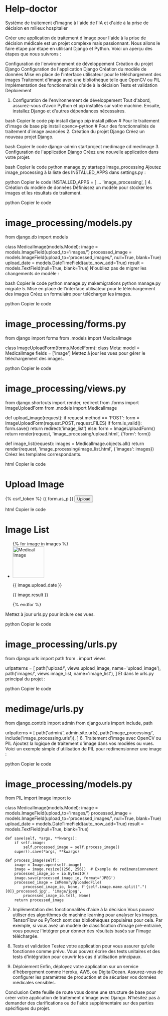 # Help-doctor
Système de traitement d'imagne à l'aide de l'IA et d'aide à la prise de décision en milieux hospitalier 

Créer une application de traitement d'image pour l'aide à la prise de décision médicale est un projet complexe mais passionnant. Nous allons le faire étape par étape en utilisant Django et Python. Voici un aperçu des étapes que nous suivrons :

Configuration de l'environnement de développement
Création du projet Django
Configuration de l'application Django
Création du modèle de données
Mise en place de l'interface utilisateur pour le téléchargement des images
Traitement d'image avec une bibliothèque telle que OpenCV ou PIL
Implémentation des fonctionnalités d'aide à la décision
Tests et validation
Déploiement
1. Configuration de l'environnement de développement
Tout d'abord, assurez-vous d'avoir Python et pip installés sur votre machine. Ensuite, installez Django et d'autres dépendances nécessaires.

bash
Copier le code
pip install django
pip install pillow  # Pour le traitement d'image de base
pip install opencv-python  # Pour des fonctionnalités de traitement d'image avancées
2. Création du projet Django
Créez un nouveau projet Django.

bash
Copier le code
django-admin startproject medimage
cd medimage
3. Configuration de l'application Django
Créez une nouvelle application dans votre projet.

bash
Copier le code
python manage.py startapp image_processing
Ajoutez image_processing à la liste des INSTALLED_APPS dans settings.py :

python
Copier le code
INSTALLED_APPS = [
    ...
    'image_processing',
]
4. Création du modèle de données
Définissez un modèle pour stocker les images et les résultats de traitement.

python
Copier le code
# image_processing/models.py

from django.db import models

class MedicalImage(models.Model):
    image = models.ImageField(upload_to='images/')
    processed_image = models.ImageField(upload_to='processed_images/', null=True, blank=True)
    upload_date = models.DateTimeField(auto_now_add=True)
    result = models.TextField(null=True, blank=True)
N'oubliez pas de migrer les changements de modèle :

bash
Copier le code
python manage.py makemigrations
python manage.py migrate
5. Mise en place de l'interface utilisateur pour le téléchargement des images
Créez un formulaire pour télécharger les images.

python
Copier le code
# image_processing/forms.py

from django import forms
from .models import MedicalImage

class ImageUploadForm(forms.ModelForm):
    class Meta:
        model = MedicalImage
        fields = ['image']
Mettez à jour les vues pour gérer le téléchargement des images.

python
Copier le code
# image_processing/views.py

from django.shortcuts import render, redirect
from .forms import ImageUploadForm
from .models import MedicalImage

def upload_image(request):
    if request.method == 'POST':
        form = ImageUploadForm(request.POST, request.FILES)
        if form.is_valid():
            form.save()
            return redirect('image_list')
    else:
        form = ImageUploadForm()
    return render(request, 'image_processing/upload.html', {'form': form})

def image_list(request):
    images = MedicalImage.objects.all()
    return render(request, 'image_processing/image_list.html', {'images': images})
Créez les templates correspondants.

html
Copier le code
<!-- templates/image_processing/upload.html -->

<!DOCTYPE html>
<html>
<head>
    <title>Upload Image</title>
</head>
<body>
    <h1>Upload Image</h1>
    <form method="post" enctype="multipart/form-data">
        {% csrf_token %}
        {{ form.as_p }}
        <button type="submit">Upload</button>
    </form>
</body>
</html>
html
Copier le code
<!-- templates/image_processing/image_list.html -->

<!DOCTYPE html>
<html>
<head>
    <title>Image List</title>
</head>
<body>
    <h1>Image List</h1>
    <ul>
        {% for image in images %}
        <li>
            <img src="{{ image.image.url }}" alt="Medical Image" width="100">
            <p>{{ image.upload_date }}</p>
            <p>{{ image.result }}</p>
        </li>
        {% endfor %}
    </ul>
</body>
</html>
Mettez à jour urls.py pour inclure ces vues.

python
Copier le code
# image_processing/urls.py

from django.urls import path
from . import views

urlpatterns = [
    path('upload/', views.upload_image, name='upload_image'),
    path('images/', views.image_list, name='image_list'),
]
Et dans le urls.py principal du projet :

python
Copier le code
# medimage/urls.py

from django.contrib import admin
from django.urls import include, path

urlpatterns = [
    path('admin/', admin.site.urls),
    path('image_processing/', include('image_processing.urls')),
]
6. Traitement d'image avec OpenCV ou PIL
Ajoutez la logique de traitement d'image dans vos modèles ou vues. Voici un exemple simple d'utilisation de PIL pour redimensionner une image :

python
Copier le code
# image_processing/models.py

from PIL import Image
import io

class MedicalImage(models.Model):
    image = models.ImageField(upload_to='images/')
    processed_image = models.ImageField(upload_to='processed_images/', null=True, blank=True)
    upload_date = models.DateTimeField(auto_now_add=True)
    result = models.TextField(null=True, blank=True)

    def save(self, *args, **kwargs):
        if self.image:
            self.processed_image = self.process_image()
        super().save(*args, **kwargs)

    def process_image(self):
        image = Image.open(self.image)
        image = image.resize((256, 256))  # Exemple de redimensionnement
        processed_image_io = io.BytesIO()
        image.save(processed_image_io, format='JPEG')
        processed_image = InMemoryUploadedFile(
            processed_image_io, None, f'{self.image.name.split(".")[0]}_processed.jpg', 'image/jpeg',
            processed_image_io.tell, None)
        return processed_image
7. Implémentation des fonctionnalités d'aide à la décision
Vous pouvez utiliser des algorithmes de machine learning pour analyser les images. TensorFlow ou PyTorch sont des bibliothèques populaires pour cela. Par exemple, si vous avez un modèle de classification d'image pré-entraîné, vous pouvez l'intégrer pour donner des résultats basés sur l'image téléchargée.

8. Tests et validation
Testez votre application pour vous assurer qu'elle fonctionne comme prévu. Vous pouvez écrire des tests unitaires et des tests d'intégration pour couvrir les cas d'utilisation principaux.

9. Déploiement
Enfin, déployez votre application sur un service d'hébergement comme Heroku, AWS, ou DigitalOcean. Assurez-vous de configurer les paramètres de production et de sécuriser vos données médicales sensibles.

Conclusion
Cette feuille de route vous donne une structure de base pour créer votre application de traitement d'image avec Django. N'hésitez pas à demander des clarifications ou de l'aide supplémentaire sur des parties spécifiques du projet.
